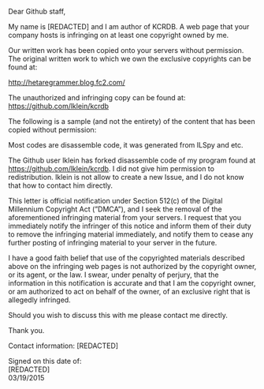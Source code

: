Dear Github staff,

My name is [REDACTED] and I am author of KCRDB. A web page that your company hosts is infringing on at least one copyright owned by me.

Our written work has been copied onto your servers without permission. The original written work to which we own the exclusive copyrights can be found at:

http://hetaregrammer.blog.fc2.com/

The unauthorized and infringing copy can be found at:
https://github.com/lklein/kcrdb

The following is a sample (and not the entirety) of the content that has been copied without permission:

Most codes are disassemble code, it was generated from ILSpy and etc.

The Github user lklein has forked disassemble code of my program found at https://github.com/lklein/kcrdb.
I did not give him permission to redistribution.
lklein is not allow to create a new Issue, and I do not know that how to contact him directly.

This letter is official notification under Section 512(c) of the Digital Millennium Copyright Act (”DMCA”), and I seek the removal of the aforementioned infringing material from your servers. I request that you immediately notify the infringer of this notice and inform them of their duty to remove the infringing material immediately, and notify them to cease any further posting of infringing material to your server in the future.

I have a good faith belief that use of the copyrighted materials described above on the infringing web pages is not authorized by the copyright owner, or its agent, or the law. I swear, under penalty of perjury, that the information in this notification is accurate and that I am the copyright owner, or am authorized to act on behalf of the owner, of an exclusive right that is allegedly infringed.

Should you wish to discuss this with me please contact me directly.

Thank you.

Contact information: [REDACTED]

Signed on this date of:  
[REDACTED]  
03/19/2015
